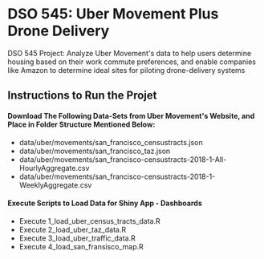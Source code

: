# DSO 545: Uber Movement Plus Drone Delivery
DSO 545 Project: Analyze Uber Movement's data to help users determine housing based on their work commute preferences, and enable companies like Amazon to determine ideal sites for piloting drone-delivery systems

## Instructions to Run the Projet

#### Download The Following Data-Sets from Uber Movement's Website, and Place in Folder Structure Mentioned Below:
- data/uber/movements/san_francisco_censustracts.json
- data/uber/movements/san_francisco_taz.json
- data/uber/movements/san_francisco-censustracts-2018-1-All-HourlyAggregate.csv
- data/uber/movements/san_francisco-censustracts-2018-1-WeeklyAggregate.csv

#### Execute Scripts to Load Data for Shiny App - Dashboards
- Execute 1_load_uber_census_tracts_data.R
- Execute 2_load_uber_taz_data.R
- Execute 3_load_uber_traffic_data.R
- Execute 4_load_san_fransisco_map.R
